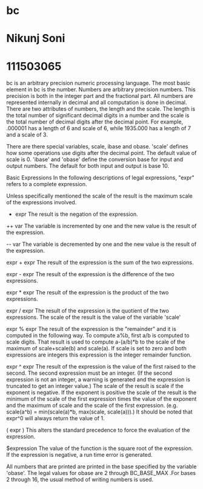 # bc
# Nikunj Soni
# 111503065
   
   bc is an arbitrary precision numeric processing language. 
   The most basic element in bc is the number.  Numbers are
arbitrary precision numbers.  This precision is both in the integer part
and the fractional part.  All numbers are represented internally in
decimal and all computation is done in decimal. There are two attributes
of numbers, the length and the scale.  The length is the total number of
significant decimal digits in a number and the scale is the total number
of decimal digits after the decimal point.  For example, .000001 has a
length of 6 and scale of 6, while 1935.000 has a length of 7 and a scale
of 3.

  There are there special variables, scale, ibase and obase. 'scale' defines how some operations use digits after the
decimal point.  The default value of scale is 0. 'ibase'
and 'obase' define the conversion base for input and output
numbers. The default for both input and output is base 10.

   Basic Expressions
   In the following descriptions of legal expressions, "expr" refers to a
complete expression.

   Unless specifically mentioned the scale of the result is the maximum
scale of the expressions involved.

 - expr
The result is the negation of the expression.

 ++ var
The variable is incremented by one and the new value is the result of
the expression.

 -- var
The variable is decremented by one and the new value is the result of the
expression.

 expr + expr
The result of the expression is the sum of the two expressions.

 expr - expr
The result of the expression is the difference of the two expressions.

 expr * expr
The result of the expression is the product of the two expressions.

 expr / expr
The result of the expression is the quotient of the two expressions.
The scale of the result is the value of the variable 'scale'

 expr % expr
The result of the expression is the "remainder" and it is computed in the
following way.  To compute a%b, first a/b is computed to scale
digits.  That result is used to compute a-(a/b)*b to the scale of the
maximum of scale+scale(b) and scale(a).  If scale is set
to zero and both expressions are integers this expression is the
integer remainder function.

 expr ^ expr
The result of the expression is the value of the first raised to the
second. The second expression must be an integer.  (If the second
expression is not an integer, a warning is generated and the
expression is truncated to get an integer value.)  The scale of the
result is scale if the exponent is negative.  If the exponent
is positive the scale of the result is the minimum of the scale of the
first expression times the value of the exponent and the maximum of
scale and the scale of the first expression.  (e.g. scale(a^b)
= min(scale(a)*b, max(scale, scale(a))).)  It should be noted
that expr^0 will always return the value of 1.

 ( expr )
This alters the standard precedence to force the evaluation of the
expression.

 $expression
The value of the function is the square root of the
expression.  If the expression is negative, a run time error is
generated.

   All numbers that are printed are printed in the base specified by the
variable 'obase'. The legal values for obase are 2 through
BC_BASE_MAX .For bases 2 through 16,
the usual method of writing numbers is used. 
